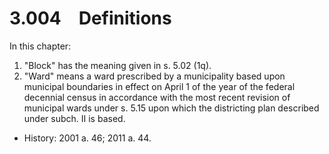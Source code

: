 3.004 Definitions
=================

In this chapter:
1.	"Block" has the meaning given in s. 5.02 (1q).
2.	"Ward" means a ward prescribed by a municipality based upon municipal boundaries in effect on April 1 of the year of the federal decennial census in accordance with the most recent revision of municipal wards under s. 5.15 upon which the districting plan described under subch. II is based.

+	History: 2001 a. 46; 2011 a. 44.